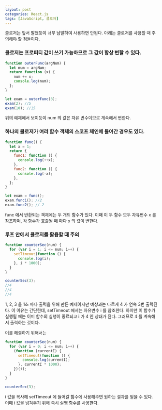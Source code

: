 ```yaml
---
layout: post
categories: React.js
tags: [JavaScript, 클로저]
---
```


클로저는 앞서 말했듯이 너무 남발하여 사용하면 안된다.
아래는 클로저를 사용할 때 주의해야 할 점들이다.

### 클로저는 프로퍼티 값이 쓰기 가능하므로 그 값이 항상 변할 수 있다.

```js
function outerFunc(argNum) {
  let num = argNum;
  return function (x) {
    num += x;
    console.log(num);
  };
}

let exam = outerFunc(3);
exam(2); //5
exam(10); //15
```

위의 예제에서 보이듯이 num 의 값은 자유 변수이므로 계속해서 변한다.

### 하나의 클로저가 여러 함수 객체의 스코프 체인에 들어간 경우도 있다.

```js
function func() {
  let x = 1;
  return {
    func1: function () {
      console.log(++x);
    },
    func2: function () {
      console.log(-x);
    },
  };
}

let exam = func();
exam.func1(); //2
exam.func2(); //-2
```

func 에서 반환되는 객체에는 두 개의 함수가 있다. 이때 이 두 함수 모두 자유변수 x 를 참조하며, 각 함수가 호출될 때 마다 x 의 값이 변한다.

### 루프 안에서 클로저를 활용할 때 주의

```js
function counterSec(num) {
  for (var i = 1; i <= num; i++) {
    setTimeout(function () {
      console.log(i);
    }, i * 1000);
  }
}

counterSec(3);
//4
//4
//4
```

1, 2, 3 을 1초 마다 출력을 위해 만든 예제이지만 예상과는 다르게 4 가 연속 3번 출력된다.
이 이유는 간단한데, setTimeout 에서는 자유변수 i 를 참조한다. 하지만 이 함수가 실행될 때는 이미 함수의 실행이 종료되고 i 가 4 인 상태가 된다. 그러므로 4 를 계속해서 출력하는 것이다.

이를 해결하기 위해서는

```js
function counterSec(num) {
  for (var i = 0; i <= num; i++) {
    (function (currentI) {
      setTimeout(function () {
        console.log(currentI);
      }, currentI * 1000);
    })(i);
  }
}

counterSec(3);
```

i 값을 복사해 setTimeout 에 들어갈 함수에 사용해주면 원하는 결과를 얻을 수 있다. 이때 i 값을 넘겨주기 위해 즉시 실행 함수를 사용한다.
